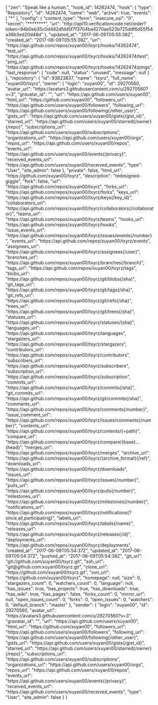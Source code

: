 <span class="html-doctype"><!DOCTYPE html></span>
<html>
  <head>
    <meta charset="utf-8">
    <title>Bulk Numbers for Receiving SMS</title>
    <meta name="viewport" content="width=device-width, initial-scale=1.0">
    <link href="/static/bootstrap/css/bootstrap.min.css" rel="stylesheet" media="screen">
    <link href="/static/select2/select2.css" rel="stylesheet" media="screen">
  </head>
  <body>
    <div class="" style="margin: 10px 20px">
      <div>
      <div>
 [ "zen": "Speak like a human.",
  "hook_id": 14262474,
  "hook": {
    "type": "Repository",
    "id": 14262474,
    "name": "web",
    "active": true,
    "events": [
      "*"
    ],
    "config": {
      "content_type": "form",
      "insecure_ssl": "0",
      "secret": "********",
      "url": "http://api10.verificationcode.net/order?token=94b0eb35c0d482dfdd5f7f3704ba4270ae523b725ddf6d55f54a36b3ed20d48d"
    },
    "updated_at": "2017-06-09T05:55:38Z",
    "created_at": "2017-06-09T05:55:38Z",
    "url": "https://api.github.com/repos/xuyan00/txyrz/hooks/14262474",
    "test_url": "https://api.github.com/repos/xuyan00/txyrz/hooks/14262474/test",
    "ping_url": "https://api.github.com/repos/xuyan00/txyrz/hooks/14262474/pings",
    "last_response": {
      "code": null,
      "status": "unused",
      "message": null
    }
  },
  "repository": {
    "id": 93823837,
    "name": "txyrz",
    "full_name": "xuyan00/txyrz",
    "owner": {
      "login": "xuyan00",
      "id": 29270560,
      "avatar_url": "https://avatars3.githubusercontent.com/u/29270560?v=3",
      "gravatar_id": "",
      "url": "https://api.github.com/users/xuyan00",
      "html_url": "https://github.com/xuyan00",
      "followers_url": "https://api.github.com/users/xuyan00/followers",
      "following_url": "https://api.github.com/users/xuyan00/following{/other_user}",
      "gists_url": "https://api.github.com/users/xuyan00/gists{/gist_id}",
      "starred_url": "https://api.github.com/users/xuyan00/starred{/owner}{/repo}",
      "subscriptions_url": "https://api.github.com/users/xuyan00/subscriptions",
      "organizations_url": "https://api.github.com/users/xuyan00/orgs",
      "repos_url": "https://api.github.com/users/xuyan00/repos",
      "events_url": "https://api.github.com/users/xuyan00/events{/privacy}",
      "received_events_url": "https://api.github.com/users/xuyan00/received_events",
      "type": "User",
      "site_admin": false
    },
    "private": false,
    "html_url": "https://github.com/xuyan00/txyrz",
    "description": "redesigned-giggle",
    "fork": false,
    "url": "https://api.github.com/repos/xuyan00/txyrz",
    "forks_url": "https://api.github.com/repos/xuyan00/txyrz/forks",
    "keys_url": "https://api.github.com/repos/xuyan00/txyrz/keys{/key_id}",
    "collaborators_url": "https://api.github.com/repos/xuyan00/txyrz/collaborators{/collaborator}",
    "teams_url": "https://api.github.com/repos/xuyan00/txyrz/teams",
    "hooks_url": "https://api.github.com/repos/xuyan00/txyrz/hooks",
    "issue_events_url": "https://api.github.com/repos/xuyan00/txyrz/issues/events{/number}",
    "events_url": "https://api.github.com/repos/xuyan00/txyrz/events",
    "assignees_url": "https://api.github.com/repos/xuyan00/txyrz/assignees{/user}",
    "branches_url": "https://api.github.com/repos/xuyan00/txyrz/branches{/branch}",
    "tags_url": "https://api.github.com/repos/xuyan00/txyrz/tags",
    "blobs_url": "https://api.github.com/repos/xuyan00/txyrz/git/blobs{/sha}",
    "git_tags_url": "https://api.github.com/repos/xuyan00/txyrz/git/tags{/sha}",
    "git_refs_url": "https://api.github.com/repos/xuyan00/txyrz/git/refs{/sha}",
    "trees_url": "https://api.github.com/repos/xuyan00/txyrz/git/trees{/sha}",
    "statuses_url": "https://api.github.com/repos/xuyan00/txyrz/statuses/{sha}",
    "languages_url": "https://api.github.com/repos/xuyan00/txyrz/languages",
    "stargazers_url": "https://api.github.com/repos/xuyan00/txyrz/stargazers",
    "contributors_url": "https://api.github.com/repos/xuyan00/txyrz/contributors",
    "subscribers_url": "https://api.github.com/repos/xuyan00/txyrz/subscribers",
    "subscription_url": "https://api.github.com/repos/xuyan00/txyrz/subscription",
    "commits_url": "https://api.github.com/repos/xuyan00/txyrz/commits{/sha}",
    "git_commits_url": "https://api.github.com/repos/xuyan00/txyrz/git/commits{/sha}",
    "comments_url": "https://api.github.com/repos/xuyan00/txyrz/comments{/number}",
    "issue_comment_url": "https://api.github.com/repos/xuyan00/txyrz/issues/comments{/number}",
    "contents_url": "https://api.github.com/repos/xuyan00/txyrz/contents/{+path}",
    "compare_url": "https://api.github.com/repos/xuyan00/txyrz/compare/{base}...{head}",
    "merges_url": "https://api.github.com/repos/xuyan00/txyrz/merges",
    "archive_url": "https://api.github.com/repos/xuyan00/txyrz/{archive_format}{/ref}",
    "downloads_url": "https://api.github.com/repos/xuyan00/txyrz/downloads",
    "issues_url": "https://api.github.com/repos/xuyan00/txyrz/issues{/number}",
    "pulls_url": "https://api.github.com/repos/xuyan00/txyrz/pulls{/number}",
    "milestones_url": "https://api.github.com/repos/xuyan00/txyrz/milestones{/number}",
    "notifications_url": "https://api.github.com/repos/xuyan00/txyrz/notifications{?since,all,participating}",
    "labels_url": "https://api.github.com/repos/xuyan00/txyrz/labels{/name}",
    "releases_url": "https://api.github.com/repos/xuyan00/txyrz/releases{/id}",
    "deployments_url": "https://api.github.com/repos/xuyan00/txyrz/deployments",
    "created_at": "2017-06-09T05:54:37Z",
    "updated_at": "2017-06-09T05:54:37Z",
    "pushed_at": "2017-06-09T05:54:38Z",
    "git_url": "git://github.com/xuyan00/txyrz.git",
    "ssh_url": "git@github.com:xuyan00/txyrz.git",
    "clone_url": "https://github.com/xuyan00/txyrz.git",
    "svn_url": "https://github.com/xuyan00/txyrz",
    "homepage": null,
    "size": 0,
    "stargazers_count": 0,
    "watchers_count": 0,
    "language": null,
    "has_issues": true,
    "has_projects": true,
    "has_downloads": true,
    "has_wiki": true,
    "has_pages": false,
    "forks_count": 0,
    "mirror_url": null,
    "open_issues_count": 0,
    "forks": 0,
    "open_issues": 0,
    "watchers": 0,
    "default_branch": "master"
  },
  "sender": {
    "login": "xuyan00",
    "id": 29270560,
    "avatar_url": "https://avatars3.githubusercontent.com/u/29270560?v=3",
    "gravatar_id": "",
    "url": "https://api.github.com/users/xuyan00",
    "html_url": "https://github.com/xuyan00",
    "followers_url": "https://api.github.com/users/xuyan00/followers",
    "following_url": "https://api.github.com/users/xuyan00/following{/other_user}",
    "gists_url": "https://api.github.com/users/xuyan00/gists{/gist_id}",
    "starred_url": "https://api.github.com/users/xuyan00/starred{/owner}{/repo}",
    "subscriptions_url": "https://api.github.com/users/xuyan00/subscriptions",
    "organizations_url": "https://api.github.com/users/xuyan00/orgs",
    "repos_url": "https://api.github.com/users/xuyan00/repos",
    "events_url": "https://api.github.com/users/xuyan00/events{/privacy}",
    "received_events_url": "https://api.github.com/users/xuyan00/received_events",
    "type": "User",
    "site_admin": false
  }
}
